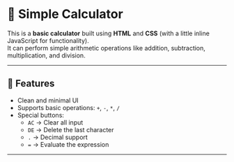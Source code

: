 # 🧮 Simple Calculator  

This is a **basic calculator** built using **HTML** and **CSS** (with a little inline JavaScript for functionality).  
It can perform simple arithmetic operations like addition, subtraction, multiplication, and division.  

---

## 🚀 Features  
- Clean and minimal UI  
- Supports basic operations: `+`, `-`, `*`, `/`  
- Special buttons:  
  - `AC` → Clear all input  
  - `DE` → Delete the last character  
  - `.` → Decimal support  
  - `=` → Evaluate the expression  

--- 
